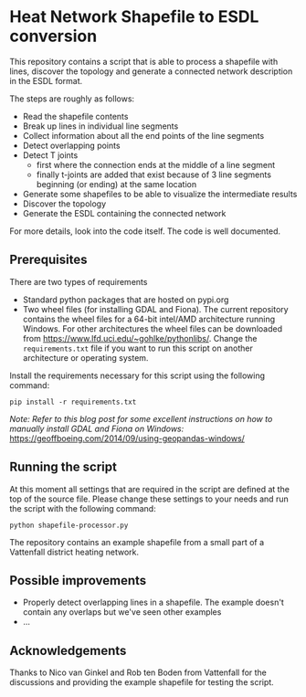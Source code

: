 # Heat Network Shapefile to ESDL conversion

This repository contains a script that is able to process a shapefile with lines, discover the topology and generate a connected network description in the ESDL format.

The steps are roughly as follows:

- Read the shapefile contents
- Break up lines in individual line segments
- Collect information about all the end points of the line segments
- Detect overlapping points
- Detect T joints
    - first where the connection ends at the middle of a line segment
    - finally t-joints are added that exist because of 3 line segments beginning (or ending) at the same location
- Generate some shapefiles to be able to visualize the intermediate results
- Discover the topology
- Generate the ESDL containing the connected network

For more details, look into the code itself. The code is well documented.

## Prerequisites

There are two types of requirements
- Standard python packages that are hosted on pypi.org
- Two wheel files (for installing GDAL and Fiona). The current repository contains the wheel files for a 64-bit intel/AMD architecture running Windows. For other architectures the wheel files can be downloaded from https://www.lfd.uci.edu/~gohlke/pythonlibs/. Change the `requirements.txt` file if you want to run this script on another architecture or operating system.

Install the requirements necessary for this script using the following command:

```shell
pip install -r requirements.txt
```

*Note: Refer to this blog post for some excellent instructions on how to manually install GDAL and Fiona on Windows:* https://geoffboeing.com/2014/09/using-geopandas-windows/


## Running the script

At this moment all settings that are required in the script are defined at the top of the source file. Please change these settings to your needs and run the script with the following command:

```shell
python shapefile-processor.py
```

The repository contains an example shapefile from a small part of a Vattenfall district heating network.


## Possible improvements

- Properly detect overlapping lines in a shapefile. The example doesn't contain any overlaps but we've seen other examples
- ...

## Acknowledgements

Thanks to Nico van Ginkel and Rob ten Boden from Vattenfall for the discussions and providing the example shapefile for testing the script.
